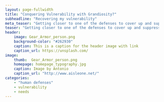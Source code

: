 ```yaml
---
layout: page-fullwidth
title: "Conquering Vulnerability with Grandiosity?"
subheadline: "Recovering my vulnerability"
meta_teaser: "Getting closer to one of the defenses to cover up and suppress feeling vulnerable."
teaser: "Getting closer to one of the defenses to cover up and suppress feeling vulnerable."
header:
    image: Gear_Armor_person.png
    background-color: "#262930"
    caption: This is a caption for the header image with link
    caption_url: https://unsplash.com/
image:
    thumb:  Gear_Armor_person.png
    homepage: homepage_typography.jpg
    caption: Image by Antonio
    caption_url: "http://www.aisleone.net/"
categories:
    - "human defenses"
    - vulnerability
    - needs
---
```



